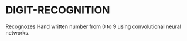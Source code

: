 # DIGIT-RECOGNITION
Recognozes Hand written number from 0 to 9 using convolutional neural networks.
